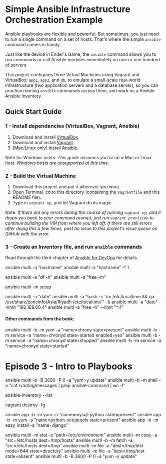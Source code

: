 # Simple Ansible Infrastructure Orchestration Example

Ansible playbooks are flexible and powerful. But sometimes, you just need to run a single command on a set of hosts. That's where the simple `ansible` command comes in handy.

Just like the device in Ender's Game, the `ansible` command allows you to run commands or call Ansible modules immediately on one or one hundred of servers.

This project configures three Virtual Machines using Vagrant and VirtualBox: `app1`, `app2`, and `db`, to emulate a small-scale real-world infrastructure (two application servers and a database server), so you can practice running `ansible` commands across them, and work on a flexible Ansible inventory.

## Quick Start Guide

### 1 - Install dependencies (VirtualBox, Vagrant, Ansible)

  1. Download and install [VirtualBox](https://www.virtualbox.org/wiki/Downloads).
  2. Download and install [Vagrant](http://www.vagrantup.com/downloads.html).
  3. [Mac/Linux only] Install [Ansible](http://docs.ansible.com/intro_installation.html).

Note for Windows users: *This guide assumes you're on a Mac or Linux host. Windows hosts are unsupported at this time.*

### 2 - Build the Virtual Machine

  1. Download this project and put it wherever you want.
  2. Open Terminal, cd to this directory (containing the `Vagrantfile` and this README file).
  3. Type in `vagrant up`, and let Vagrant do its magic.

Note: *If there are any errors during the course of running `vagrant up`, and it drops you back to your command prompt, just run `vagrant provision` to continue building the VM from where you left off. If there are still errors after doing this a few times, post an issue to this project's issue queue on GitHub with the error.*

### 3 - Create an Inventory file, and run `ansible` commands

Read through the third chapter of [Ansible for DevOps](https://www.ansiblefordevops.com/) for details.


ansible multi -a "hostname"
ansible multi -a "hostname" -f 1

ansible multi -a "df -h"
ansible multi -a "free -m"

ansible multi -m setup

ansible multi -a "date"
ansible multi -a "bash -c 'rm /etc/localtime && cp /usr/share/zoneinfo/Asia/Riyadh /etc/localtime'" -b
ansible multi -a "date" --limit "192.168.60.4"
ansible multi -a "free -h" --limit "*.4"

#### Other commands from the book:
ansible multi -b -m yum -a "name=chrony state=present"
ansible multi -b -m service -a "name=chronyd state=started enabled=yes"
ansible multi -b -m service -a "name=chronyd state=stopped"
ansible multi -b -m service -a "name=chronyd state=started"

# Episode 3 - Intro to Playbooks
ansible multi -b -B 3600 -P 0 -a "yum -y update"
ansible multi -b -m shell -a "cat /var/log/messages | grep ansible-command | wc -l"

ansible-inventory --list

vagrant destroy -fg




ansible app -b -m yum -a "name=mysql-python state=present"
ansible app -b -m yum -a "name=python-setuptools state=present"
ansible app -b -m easy_install -a "name=django"


ansible multi -m stat -a "path=/etc/environment"
ansible multi -m copy -a "src=/etc/hosts dest=/tmp/hosts"
ansible multi -b -m fetch -a "src=/etc/hosts dest=/tmp"
ansible multi -m file -a "dest=/tmp/test mode=644 state=directory"
ansible multi -m file -a "dest=/tmp/test state=absent"
ansible multi -b -B 3600 -P 0 -a "yum -y update"